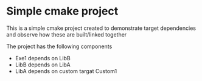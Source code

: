 # Simple cmake project

This is a simple cmake project created to demonstrate target dependencies and observe how these are built/linked together

The project has the following components

* Exe1 depends on LibB
* LibB depends on LibA
* LibA depends on custom targat Custom1
